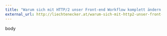 ```yaml
---
title: "Warum sich mit HTTP/2 unser Front-end Workflow komplett ändern wird"
external_url: http://liechtenecker.at/warum-sich-mit-http2-unser-front-end-workflow-komplett-aendern-wird/
---
```


body
